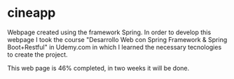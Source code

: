 # cineapp

Webpage created using the framework Spring. 
In order to develop this webpage I took the course "Desarrollo Web con Spring Framework & Spring Boot+Restful" 
in Udemy.com in which I learned the necessary tecnologies to create the project.

This web page is 46% completed, in two weeks it will be done.
